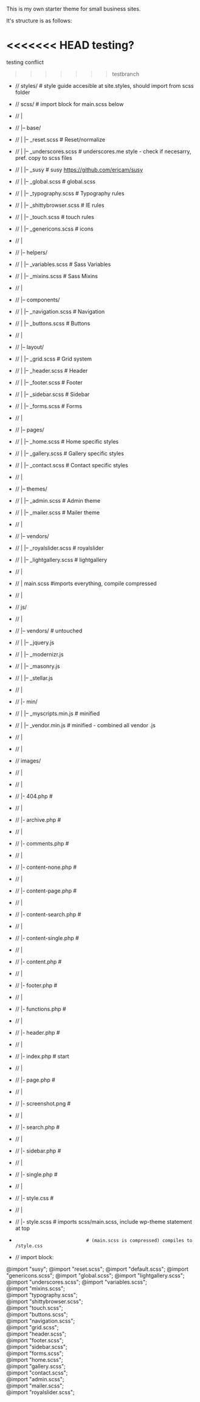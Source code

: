 This is my own starter theme for small business sites. 

It's structure is as follows:

<<<<<<< HEAD
testing?
=======
testing conflict
>>>>>>> testbranch

* // styles/ 			# style guide accesible at site.styles, should import from scss folder

* // scss/ 			# import block for main.scss below
* // | 
* // |– base/ 
* // |   |– _reset.scss           # Reset/normalize 
* // |   |– _underscores.scss     # underscores.me style - check if necesarry, pref. copy to scss files
* // |   |– _susy        			# susy https://github.com/ericam/susy
* // |   |– _global.scss        	# global.scss
* // |   |– _typography.scss      # Typography rules 
* // |   |– _shittybrowser.scss   # IE rules 
* // |   |– _touch.scss   		# touch rules 
* // |   |– _genericons.scss  	# icons
* // |
* // |– helpers/ 
* // |   |– _variables.scss   # Sass Variables 
* // |   |– _mixins.scss      # Sass Mixins 
* // | 
* // |– components/ 
* // |   |– _navigation.scss  # Navigation 
* // |   |– _buttons.scss     # Buttons
* // | 
* // |– layout/ 
* // |   |– _grid.scss        # Grid system 
* // |   |– _header.scss      # Header 
* // |   |– _footer.scss      # Footer 
* // |   |– _sidebar.scss     # Sidebar 
* // |   |– _forms.scss       # Forms 
* // | 
* // |– pages/ 
* // |   |– _home.scss        # Home specific styles 
* // |   |– _gallery.scss     # Gallery specific styles 
* // |   |– _contact.scss     # Contact specific styles 
* // | 
* // |– themes/ 
* // |   |– _admin.scss       # Admin theme 
* // |   |– _mailer.scss      # Mailer theme 
* // | 
* // |– vendors/ 
* // |   |– _royalslider.scss    # royalslider 
* // |   |– _lightgallery.scss   # lightgallery 
* // |
* // | main.scss			#imports everything, compile compressed
* // |
* // js/ 	
* // | 
* // |– vendors/ 				# untouched
* // |   |– _jquery.js     	
* // |   |– _modernizr.js 
* // |   |– _masonry.js   
* // |   |– _stellar.js   
* // |   
* // |- min/
* // |   |– _myscripts.min.js	# minified
* // |   |– _vendor.min.js	# minified - combined all vendor .js
* // |
* // |
* // images/
* // |
* // |
* // |- 404.php					#
* // |
* // |- archive.php				#
* // |
* // |- comments.php				#
* // |
* // |- content-none.php			#
* // |
* // |- content-page.php			#
* // |
* // |- content-search.php		#
* // |
* // |- content-single.php		#
* // |
* // |- content.php				#
* // |
* // |- footer.php				#
* // |
* // |- functions.php				#
* // |
* // |- header.php				#
* // |
* // |- index.php					# start
* // |
* // |- page.php					#
* // |
* // |- screenshot.png			#
* // |
* // |- search.php				#
* // |
* // |- sidebar.php				#
* // |
* // |- single.php				#
* // |
* // |- style.css					#
* // |
* // |- style.scss				# imports scss/main.scss, include wp-theme statement at top 
* 								# (main.scss is compressed) compiles to /style.css
* // import block:

@import "susy";
@import "reset.scss";
@import "default.scss";
@import "genericons.scss";
@import "global.scss";
@import "lightgallery.scss";
@import "underscores.scss";
@import "variables.scss";  
@import "mixins.scss";  
@import "typography.scss";  
@import "shittybrowser.scss";  
@import "touch.scss";  
@import "buttons.scss";  
@import "navigation.scss";  
@import "grid.scss";  
@import "header.scss";  
@import "footer.scss";  
@import "sidebar.scss";  
@import "forms.scss";  
@import "home.scss";  
@import "gallery.scss";  
@import "contact.scss";  
@import "admin.scss";  
@import "mailer.scss";  
@import "royalslider.scss";  

